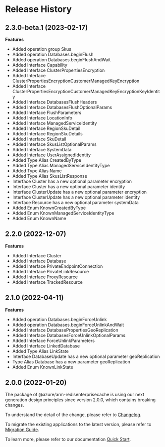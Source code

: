 # Release History
    
## 2.3.0-beta.1 (2023-02-17)
    
**Features**

  - Added operation group Skus
  - Added operation Databases.beginFlush
  - Added operation Databases.beginFlushAndWait
  - Added Interface Capability
  - Added Interface ClusterPropertiesEncryption
  - Added Interface ClusterPropertiesEncryptionCustomerManagedKeyEncryption
  - Added Interface ClusterPropertiesEncryptionCustomerManagedKeyEncryptionKeyIdentity
  - Added Interface DatabasesFlushHeaders
  - Added Interface DatabasesFlushOptionalParams
  - Added Interface FlushParameters
  - Added Interface LocationInfo
  - Added Interface ManagedServiceIdentity
  - Added Interface RegionSkuDetail
  - Added Interface RegionSkuDetails
  - Added Interface SkuDetail
  - Added Interface SkusListOptionalParams
  - Added Interface SystemData
  - Added Interface UserAssignedIdentity
  - Added Type Alias CreatedByType
  - Added Type Alias ManagedServiceIdentityType
  - Added Type Alias Name
  - Added Type Alias SkusListResponse
  - Interface Cluster has a new optional parameter encryption
  - Interface Cluster has a new optional parameter identity
  - Interface ClusterUpdate has a new optional parameter encryption
  - Interface ClusterUpdate has a new optional parameter identity
  - Interface Resource has a new optional parameter systemData
  - Added Enum KnownCreatedByType
  - Added Enum KnownManagedServiceIdentityType
  - Added Enum KnownName
    
    
## 2.2.0 (2022-12-07)
    
**Features**

  - Added Interface Cluster
  - Added Interface Database
  - Added Interface PrivateEndpointConnection
  - Added Interface PrivateLinkResource
  - Added Interface ProxyResource
  - Added Interface TrackedResource
    
    
## 2.1.0 (2022-04-11)
    
**Features**

  - Added operation Databases.beginForceUnlink
  - Added operation Databases.beginForceUnlinkAndWait
  - Added Interface DatabasePropertiesGeoReplication
  - Added Interface DatabasesForceUnlinkOptionalParams
  - Added Interface ForceUnlinkParameters
  - Added Interface LinkedDatabase
  - Added Type Alias LinkState
  - Interface DatabaseUpdate has a new optional parameter geoReplication
  - Type Alias Database has a new parameter geoReplication
  - Added Enum KnownLinkState
    
    
## 2.0.0 (2022-01-20)

The package of @azure/arm-redisenterprisecache is using our next generation design principles since version 2.0.0, which contains breaking changes.

To understand the detail of the change, please refer to [Changelog](https://aka.ms/js-track2-changelog).

To migrate the existing applications to the latest version, please refer to [Migration Guide](https://aka.ms/js-track2-migration-guide).

To learn more, please refer to our documentation [Quick Start](https://aka.ms/js-track2-quickstart).
